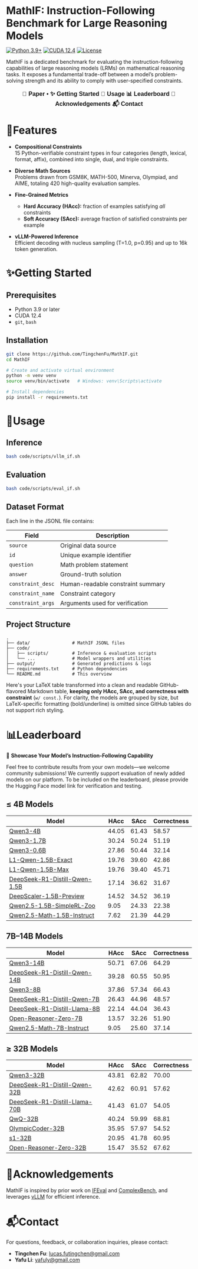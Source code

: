 <h1 style="display: flex; justify-content: center; align-items: center; gap: 10px; margin: 0;">
  MathIF: Instruction-Following Benchmark for Large Reasoning Models
</h1>

[![Python 3.9+](https://img.shields.io/badge/python-3.9%2B-brightgreen)]() [![CUDA 12.4](https://img.shields.io/badge/CUDA-12.4-red)]() [![License](https://img.shields.io/badge/license-MIT-blue)]()

MathIF is a dedicated benchmark for evaluating the instruction-following capabilities of large reasoning models (LRMs) on mathematical reasoning tasks. It exposes a fundamental trade-off between a model’s problem-solving strength and its ability to comply with user-specified constraints.


<div align="center" style="font-family: Arial, sans-serif; font-size: 16px;">
  <p>
    <!-- <a href="#news" style="text-decoration: none; font-weight: bold;">🎉 News</a> • -->
    <!-- <a href="#links" style="text-decoration: none; font-weight: bold;">🔗 Links</a> • -->
     <a href="https://arxiv.org/abs/2505.14810" style="text-decoration: none; font-weight: bold;">📖 Paper</a> •
    <a href="#getting-started" style="text-decoration: none; font-weight: bold;">✨ Getting Started</a>
  <!-- </p>
  <p> -->
    <a href="#usage" style="text-decoration: none; font-weight: bold;">🔧 Usage</a>
    <!-- <a href="#evaluation" style="text-decoration: none; font-weight: bold;">📃 Evaluation</a> • -->
    <!-- <a href="#citation" style="text-decoration: none; font-weight: bold;">🎈 Citation</a> • -->
    <a href="#leaderboard" style="text-decoration: none; font-weight: bold;">📊 Leaderboard</a>
    <a href="#acknowledgement" style="text-decoration: none; font-weight: bold;">🌻 Acknowledgements</a>
    <a href="#contact" style="text-decoration: none; font-weight: bold;">📬 Contact</a>
    
  </p>
</div>


# 📖Features

- **Compositional Constraints**  
  15 Python-verifiable constraint types in four categories (length, lexical, format, affix), combined into single, dual, and triple constraints.

- **Diverse Math Sources**  
  Problems drawn from GSM8K, MATH-500, Minerva, Olympiad, and AIME, totaling 420 high-quality evaluation samples.

- **Fine-Grained Metrics**  
  - **Hard Accuracy (HAcc):** fraction of examples satisfying _all_ constraints  
  - **Soft Accuracy (SAcc):** average fraction of satisfied constraints per example

- **vLLM-Powered Inference**  
  Efficient decoding with nucleus sampling (T=1.0, p=0.95) and up to 16k token generation.

# ✨Getting Started

## Prerequisites

- Python 3.9 or later  
- CUDA 12.4  
- `git`, `bash`

## Installation

```bash
git clone https://github.com/TingchenFu/MathIF.git
cd MathIF

# Create and activate virtual environment
python -m venv venv
source venv/bin/activate   # Windows: venv\Scripts\activate

# Install dependencies
pip install -r requirements.txt
````



# 🔧Usage

## Inference

```bash
bash code/scripts/vllm_if.sh
```

## Evaluation

```bash
bash code/scripts/eval_if.sh
```

## Dataset Format

Each line in the JSONL file contains:

| Field             | Description                       |
| ----------------- | --------------------------------- |
| `source`          | Original data source              |
| `id`              | Unique example identifier         |
| `question`        | Math problem statement            |
| `answer`          | Ground-truth solution             |
| `constraint_desc` | Human-readable constraint summary |
| `constraint_name` | Constraint category               |
| `constraint_args` | Arguments used for verification   |

## Project Structure

```
.
├── data/                # MathIF JSONL files
├── code/
│   ├── scripts/         # Inference & evaluation scripts
│   └── ...              # Model wrappers and utilities
├── output/              # Generated predictions & logs
├── requirements.txt     # Python dependencies
└── README.md            # This overview
```

<!-- ## Citation

If you use MathIF, please cite:

```bibtex
@inproceedings{fu2025MathIF,
  title={MathIF: Instruction‐Following Benchmark for Large Reasoning Models},
  author={Fu, Tingchen and Gu, Jiawei and Li, Yafu and Qu, Xiaoye and Cheng, Yu},
  booktitle={NeurIPS},
  year={2025}
}
```

## License

Released under the MIT License. See [LICENSE](LICENSE) for details.

```
``` -->

Here's your LaTeX table transformed into a clean and readable GitHub-flavored Markdown table, **keeping only HAcc, SAcc, and correctness with constraint** (`w/ const.`). For clarity, the models are grouped by size, but LaTeX-specific formatting (bold/underline) is omitted since GitHub tables do not support rich styling.


# 📊Leaderboard
📢 **Showcase Your Model’s Instruction-Following Capability**

Feel free to contribute results from your own models—we welcome community submissions!
We currently support evaluation of newly added models on our platform. To be included on the leaderboard, please provide the Hugging Face model link for verification and testing.

## **≤ 4B Models**              

| Model                         | HAcc  | SAcc  | Correctness |
| ----------------------------- | ----- | ----- | ----------------------- |
| [Qwen3-4B](https://huggingface.co/Qwen/Qwen3-4B)                      | 44.05 | 61.43 | 58.57                   |
| [Qwen3-1.7B](https://huggingface.co/Qwen/Qwen3-1.7B)                    | 30.24 | 50.24 | 51.19                   |
| [Qwen3-0.6B](https://huggingface.co/Qwen/Qwen3-0.6B)                    | 27.86 | 50.44 | 32.14                   |
| [L1-Qwen-1.5B-Exact](https://huggingface.co/l3lab/L1-Qwen-1.5B-Exact)            | 19.76 | 39.60 | 42.86                   |
| [L1-Qwen-1.5B-Max](https://huggingface.co/l3lab/L1-Qwen-1.5B-Max)              | 19.76 | 39.40 | 45.71                   |
| [DeepSeek-R1-Distill-Qwen-1.5B](https://huggingface.co/deepseek-ai/DeepSeek-R1-Distill-Qwen-1.5B) | 17.14 | 36.62 | 31.67                   |
| [DeepScaler-1.5B-Preview](https://huggingface.co/agentica-org/DeepScaleR-1.5B-Preview)       | 14.52 | 34.52 | 36.19                   |
| [Qwen2.5-1.5B-SimpleRL-Zoo](https://huggingface.co/hkust-nlp/Qwen-2.5-1.5B-SimpleRL-Zoo)     | 9.05  | 24.33 | 22.38                   |
| [Qwen2.5-Math-1.5B-Instruct](https://huggingface.co/Qwen/Qwen2.5-Math-1.5B-Instruct)    | 7.62  | 21.39 | 44.29                   |

## **7B–14B Models**
| Model                         | HAcc  | SAcc  | Correctness |
| ----------------------------- | ----- | ----- | ----------------------- |
| [Qwen3-14B](https://huggingface.co/Qwen/Qwen3-14B)                          | 50.71  | 67.06  | 64.29                   |
| [DeepSeek-R1-Distill-Qwen-14B](https://huggingface.co/deepseek-ai/DeepSeek-R1-Distill-Qwen-14B)      | 39.28  | 60.55  | 50.95                   |
| [Qwen3-8B](https://huggingface.co/Qwen/Qwen3-8B)                       | 37.86  | 57.34  | 66.43                   |
| [DeepSeek-R1-Distill-Qwen-7B](https://huggingface.co/deepseek-ai/DeepSeek-R1-Distill-Qwen-7B)       | 26.43  | 44.96  | 48.57                   |
| [DeepSeek-R1-Distill-Llama-8B](https://huggingface.co/deepseek-ai/DeepSeek-R1-Distill-Llama-8B)      | 22.14  | 44.04  | 36.43                   |
| [Open-Reasoner-Zero-7B](https://huggingface.co/Open-Reasoner-Zero/Open-Reasoner-Zero-7B)             | 13.57  | 32.26  | 51.90                   |
| [Qwen2.5-Math-7B-Instruct](https://huggingface.co/Qwen/Qwen2.5-Math-7B-Instruct)          | 9.05   | 25.60  | 37.14                   |


## **≥ 32B Models**
| Model                         | HAcc  | SAcc  | Correctness |
| ----------------------------- | ----- | ----- | ----------------------- |
| [Qwen3-32B](https://huggingface.co/Qwen/Qwen3-32B)                          | 43.81  | 62.82  | 70.00                   |
| [DeepSeek-R1-Distill-Qwen-32B](https://huggingface.co/deepseek-ai/DeepSeek-R1-Distill-Qwen-32B)      | 42.62  | 60.91  | 57.62                   |
| [DeepSeek-R1-Distill-Llama-70B](https://huggingface.co/deepseek-ai/DeepSeek-R1-Distill-Llama-70B)     | 41.43  | 61.07  | 54.05                   |
| [QwQ-32B](https://huggingface.co/Qwen/QwQ-32B)                            | 40.24  | 59.99  | 68.81                   |
| [OlympicCoder-32B](https://huggingface.co/open-r1/OlympicCoder-32B)                  | 35.95  | 57.97  | 54.52                   |
| [s1-32B](https://huggingface.co/simplescaling/s1-32B)                             | 20.95  | 41.78  | 60.95                   |
| [Open-Reasoner-Zero-32B](https://huggingface.co/Open-Reasoner-Zero/Open-Reasoner-Zero-32B)            | 15.47  | 35.52  | 67.62                   |




# 🌻Acknowledgements

MathIF is inspired by prior work on [IFEval](https://huggingface.co/datasets/google/IFEval) and [ComplexBench](https://github.com/thu-coai/ComplexBench), and leverages [vLLM](https://github.com/vllm-project/vllm) for efficient inference.

# 📬Contact

For questions, feedback, or collaboration inquiries, please contact:  
- **Tingchen Fu**: lucas.futingchen@gmail.com
- **Yafu Li**: yafuly@gmail.com
